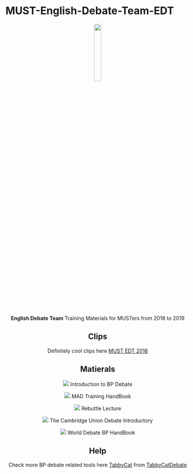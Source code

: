 # MUST-English-Debate-Team-EDT

<div align=center><img src="https://img1.imgtp.com/2023/02/25/W0LWuaNf.png" width="20%">

**English Debate Team** Training Materials for MUSTers from 2018 to 2019

## Clips 

Definitely cool clips here [MUST EDT 2018](https://www.bilibili.com/video/av30407734/?vd_source=de54ea9322a46065441b833723d6c3f1)

## Matierals

![](https://img.shields.io/badge/-MUSTEDT-yellow) Introduction to BP Debate

![](https://img.shields.io/badge/-MUSTEDT-yellowgreen) MAD Training HandBook

![](https://img.shields.io/badge/-MUSTEDT-yellow) Rebuttle Lecture

![](https://img.shields.io/badge/-MUSTEDT-orange) The Cambridge Union Debate Introductory

![](https://img.shields.io/badge/-MUSTEDT-blue) World Debate BP HandBook


## Help

Check more BP debate related tools here [TabbyCat](https://tabbycat.readthedocs.io/en/stable/) from [TabbyCatDebate](https://github.com/TabbycatDebate/tabbycat/tree/f0c1c055584b7307b686c911543b64073b54ff72)





